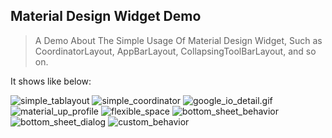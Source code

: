 ## Material Design Widget Demo

> A Demo About The Simple Usage Of Material Design Widget, Such as CoordinatorLayout, AppBarLayout,
CollapsingToolBarLayout, and so on.

It shows like below:

![simple_tablayout](https://github.com/zsigui/CoordinatorDemo/tree/master/art/simple_tablayout.gif)
![simple_coordinator](https://github.com/zsigui/CoordinatorDemo/tree/master/art/simple_coordinator.gif)
![google_io_detail.gif](https://github.com/zsigui/CoordinatorDemo/tree/master/art/google_io_detail.gif)
![material_up_profile](https://github.com/zsigui/CoordinatorDemo/tree/master/art/material_up_profile.gif)
![flexible_space](https://github.com/zsigui/CoordinatorDemo/tree/master/art/flexible_space.gif)
![bottom_sheet_behavior](https://github.com/zsigui/CoordinatorDemo/tree/master/art/bottom_sheet_behavior.gif)
![bottom_sheet_dialog](https://github.com/zsigui/CoordinatorDemo/tree/master/art/bottom_sheet_dialog.gif)
![custom_behavior](https://github.com/zsigui/CoordinatorDemo/tree/master/art/custom_behavior.gif)

